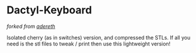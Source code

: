 # Dactyl-Keyboard  
_forked from [adereth](https://github.com/adereth/dactyl-keyboard.git)_  

Isolated cherry (as in switches) version, and compressed the STLs. If all you need is the stl files to tweak / print then use this lightweight version!
